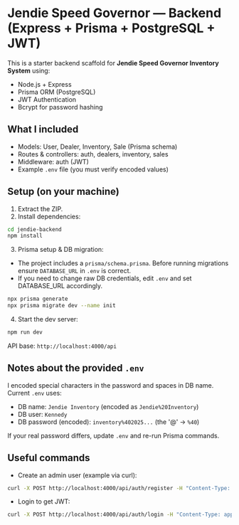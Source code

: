 # Jendie Speed Governor — Backend (Express + Prisma + PostgreSQL + JWT)

This is a starter backend scaffold for **Jendie Speed Governor Inventory System** using:
- Node.js + Express
- Prisma ORM (PostgreSQL)
- JWT Authentication
- Bcrypt for password hashing

## What I included
- Models: User, Dealer, Inventory, Sale (Prisma schema)
- Routes & controllers: auth, dealers, inventory, sales
- Middleware: auth (JWT)
- Example `.env` file (you must verify encoded values)

## Setup (on your machine)

1. Extract the ZIP.
2. Install dependencies:
```bash
cd jendie-backend
npm install
```

3. Prisma setup & DB migration:
- The project includes a `prisma/schema.prisma`. Before running migrations ensure `DATABASE_URL` in `.env` is correct.
- If you need to change raw DB credentials, edit `.env` and set DATABASE_URL accordingly.
```bash
npx prisma generate
npx prisma migrate dev --name init
```

4. Start the dev server:
```bash
npm run dev
```

API base: `http://localhost:4000/api`

## Notes about the provided `.env`
I encoded special characters in the password and spaces in DB name. Current `.env` uses:

- DB name: `Jendie Inventory` (encoded as `Jendie%20Inventory`)
- DB user: `Kennedy`
- DB password (encoded): `inventory%402025...`  (the '@' -> `%40`)

If your real password differs, update `.env` and re-run Prisma commands.

## Useful commands
- Create an admin user (example via curl):
```bash
curl -X POST http://localhost:4000/api/auth/register -H "Content-Type: application/json" -d '{"name":"Admin","email":"admin@example.com","password":"pass123","role":"admin"}'
```

- Login to get JWT:
```bash
curl -X POST http://localhost:4000/api/auth/login -H "Content-Type: application/json" -d '{"email":"admin@example.com","password":"pass123"}'
```

